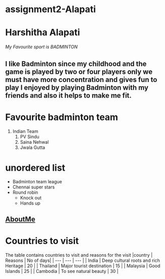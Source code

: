# assignment2-Alapati
# Harshitha Alapati
###### My Favourite sport is BADMINTON
I like Badminton since my childhood and the game is played by two or four players only we must have more **concentration** and gives **fun to play** I enjoyed by playing Badminton with my friends and also it helps to make me fit.
---
# Favourite badminton team
1. Indian Team
   1. PV Sindu
   2. Saina Nehwal
   3. Jwala Gutta

# unordered list 
* Badminton team league
* Chennai super stars
* Round robin 
   * Knock out
   * Hands up
  
[AboutMe](https://github.com/Harshitha-S561420/assignment2-Alapati/blob/main/AboutMe.md)
---
# Countries to visit
The table contains countries to visit and reasons for the visit
|country | Reasons | No of days|
| --- | --- | --- |
| India | Deep cultural roots and rich Heritage | 20 |
| Thailand | Major tourist destination | 15 |
| Malaysia | Good Islands | 25 |
| Cambodia | To see natural beauty | 30 |
